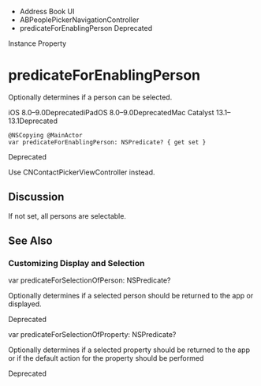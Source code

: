 

- Address Book UI
- ABPeoplePickerNavigationController
-  predicateForEnablingPerson Deprecated

Instance Property

# predicateForEnablingPerson

Optionally determines if a person can be selected.

iOS 8.0–9.0DeprecatediPadOS 8.0–9.0DeprecatedMac Catalyst 13.1–13.1Deprecated

``` source
@NSCopying @MainActor
var predicateForEnablingPerson: NSPredicate? { get set }
```

Deprecated

Use CNContactPickerViewController instead.

## Discussion

If not set, all persons are selectable.

## See Also

### Customizing Display and Selection

var predicateForSelectionOfPerson: NSPredicate?

Optionally determines if a selected person should be returned to the app or displayed.

Deprecated

var predicateForSelectionOfProperty: NSPredicate?

Optionally determines if a selected property should be returned to the app or if the default action for the property should be performed

Deprecated

